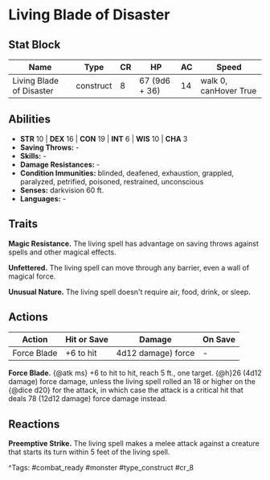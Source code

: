 # Living Blade of Disaster

## Stat Block

| Name | Type | CR | HP | AC | Speed |
|------|------|----|----|----|-------|
| Living Blade of Disaster | construct | 8 | 67 (9d6 + 36) | 14 | walk 0, canHover True |

## Abilities

- **STR** 10 | **DEX** 16 | **CON** 19 | **INT** 6 | **WIS** 10 | **CHA** 3
- **Saving Throws:** -  
- **Skills:** -  
- **Damage Resistances:** -  
- **Condition Immunities:** blinded, deafened, exhaustion, grappled, paralyzed, petrified, poisoned, restrained, unconscious  
- **Senses:** darkvision 60 ft.  
- **Languages:** -

## Traits

**Magic Resistance.** The living spell has advantage on saving throws against spells and other magical effects.

**Unfettered.** The living spell can move through any barrier, even a wall of magical force.

**Unusual Nature.** The living spell doesn't require air, food, drink, or sleep.


## Actions

| Action | Hit or Save | Damage | On Save |
|--------|--------------|--------|----------|
| Force Blade | +6 to hit | 4d12 damage) force | - |

**Force Blade.** {@atk ms} +6 to hit to hit, reach 5 ft., one target. {@h}26 (4d12 damage) force damage, unless the living spell rolled an 18 or higher on the {@dice d20} for the attack, in which case the attack is a critical hit that deals 78 (12d12 damage) force damage instead.

## Reactions

**Preemptive Strike.** The living spell makes a melee attack against a creature that starts its turn within 5 feet of the living spell.



^Tags: #combat_ready #monster #type_construct #cr_8
